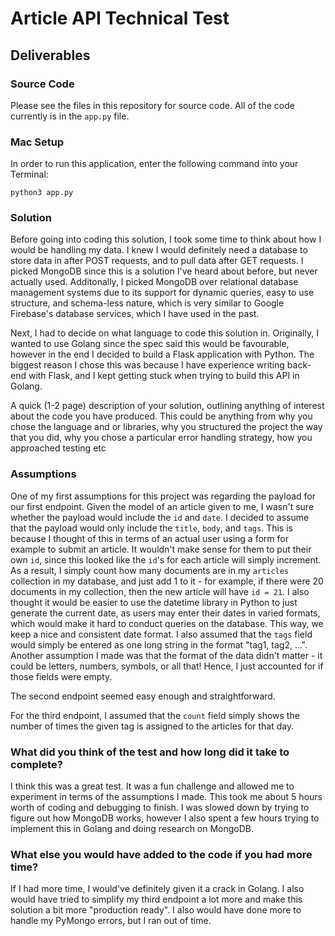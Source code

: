 # Article API Technical Test

## Deliverables

### Source Code
Please see the files in this repository for source code. All of the code currently is in the ```app.py``` file.

### Mac Setup
In order to run this application, enter the following command into your Terminal:

```
python3 app.py
```

### Solution
Before going into coding this solution, I took some time to think about how I would be handling my data. I knew I would definitely need a database to store data in after POST requests, and to pull data after GET requests. I picked MongoDB since this is a solution I've heard about before, but never actually used. Additonally, I picked MongoDB over relational database management systems due to its support for dynamic queries, easy to use structure, and schema-less nature, which is very similar to Google Firebase's database services, which I have used in the past.

Next, I had to decide on what language to code this solution in. Originally, I wanted to use Golang since the spec said this would be favourable, however in the end I decided to build a Flask application with Python. The biggest reason I chose this was because I have experience writing back-end with Flask, and I kept getting stuck when trying to build this API in Golang.




A quick (1-2 page) description of your solution, outlining anything of interest about the code you have produced. 
This could be anything from why you chose the language and or libraries, 
why you structured the project the way that you did, why you chose a particular error handling strategy, 
how you approached testing etc

### Assumptions
One of my first assumptions for this project was regarding the payload for our first endpoint. Given the model of an article given to me, I wasn't sure whether the payload would include the ```id``` and ```date```. I decided to assume that the payload would only include the ```title```, ```body```, and ```tags```. This is because I thought of this in terms of an actual user using a form for example to submit an article. It wouldn't make sense for them to put their own ```id```, since this looked like the ```id```'s for each article will simply increment.
As a result, I simply count how many documents are in my ```articles``` collection in my database, and just add 1 to it - for example, if there were 20 documents in my collection, then the new article will have ```id = 21```. I also thought it would be easier to use the datetime library in Python to just generate the current date, as users may enter their dates in varied formats, which would make it hard to conduct queries on the database. This way, we keep a nice and consistent date format. I also assumed that the ```tags``` field would simply be entered as one long string in the format "tag1, tag2, ...". Another assumption I made was that the format of the data didn't matter - it could be letters, numbers, symbols, or all that! Hence, I just accounted for if those fields were empty.

The second endpoint seemed easy enough and straightforward.

For the third endpoint, I assumed that the ```count``` field simply shows the number of times the given tag is assigned to the articles for that day.

### What did you think of the test and how long did it take to complete?
I think this was a great test. It was a fun challenge and allowed me to experiment in terms of the assumptions I made. This took me about 5 hours worth of coding and debugging to finish. I was slowed down by trying to figure out how MongoDB works, however I also spent a few hours trying to implement this in Golang and doing research on MongoDB.

### What else you would have added to the code if you had more time?
If I had more time, I would've definitely given it a crack in Golang. I also would have tried to simplify my third endpoint a lot more and make this solution a bit more "production ready". I also would have done more to handle my PyMongo errors, but I ran out of time.
